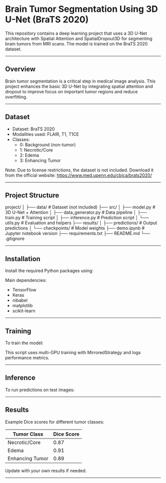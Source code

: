 # Brain Tumor Segmentation Using 3D U-Net (BraTS 2020)

This repository contains a deep learning project that uses a 3D U-Net architecture with Spatial Attention and SpatialDropout3D for segmenting brain tumors from MRI scans. The model is trained on the BraTS 2020 dataset.

---

## Overview

Brain tumor segmentation is a critical step in medical image analysis. This project enhances the basic 3D U-Net by integrating spatial attention and dropout to improve focus on important tumor regions and reduce overfitting.

---

## Dataset

- Dataset: BraTS 2020
- Modalities used: FLAIR, T1, T1CE
- Classes:
  - 0: Background (non-tumor)
  - 1: Necrotic/Core
  - 2: Edema
  - 3: Enhancing Tumor

Note: Due to license restrictions, the dataset is not included. Download it from the official website: https://www.med.upenn.edu/cbica/brats2020/

---

## Project Structure

project/
│
├── data/ # Dataset (not included)
├── src/
│ ├── model.py # 3D U-Net + Attention
│ ├── data_generator.py # Data pipeline
│ ├── train.py # Training script
│ ├── inference.py # Prediction script
│ └── utils.py # Evaluation and helpers
├── results/
│ ├── predictions/ # Output predictions
│ └── checkpoints/ # Model weights
├── demo.ipynb # Jupyter notebook version
├── requirements.txt
├── README.md
└── .gitignore

---

## Installation

Install the required Python packages using:


Main dependencies:
- TensorFlow
- Keras
- nibabel
- matplotlib
- scikit-learn

---

## Training

To train the model:


This script uses multi-GPU training with MirroredStrategy and logs performance metrics.

---

## Inference

To run predictions on test images:


---

## Results

Example Dice scores for different tumor classes:

| Tumor Class       | Dice Score |
|-------------------|------------|
| Necrotic/Core     | 0.87       |
| Edema             | 0.91       |
| Enhancing Tumor   | 0.89       |

Update with your own results if needed.

---

